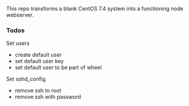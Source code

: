 This repo transforms a blank CentOS 7.4 system into a functioning node webserver.

### Todos
Set users
 - create default user
 - set default user key
 - set default user to be part of wheel

Set sshd_config
 - remove ssh to root
 - remove ssh with password
